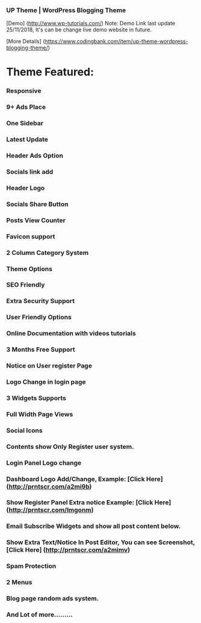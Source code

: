 ###  UP Theme | WordPress Blogging Theme

[Demo] (http://www.wp-tutorials.com/)  Note: Demo Link last update 25/11/2018, It's can be change live demo website in future.

[More Details] (https://www.codingbank.com/item/up-theme-wordpress-blogging-theme/)

# Theme Featured:

### Responsive

### 9+ Ads Place

### One Sidebar

### Latest Update

### Header Ads Option

### Socials link add

### Header Logo

### Socials Share Button

### Posts View Counter

### Favicon support

### 2 Column Category System

### Theme Options

### SEO Friendly

### Extra Security Support

### User Friendly Options

### Online Documentation with videos tutorials

### 3 Months Free Support

### Notice on User register Page

### Logo Change in login page

### 3 Widgets Supports

### Full Width Page Views

### Social Icons

### Contents show Only Register user system.

### Login Panel Logo change

### Dashboard Logo Add/Change, Example: [Click Here] (http://prntscr.com/a2mi9b)

### Show Register Panel Extra notice Example: [Click Here] (http://prntscr.com/lmgonm)

### Email Subscribe Widgets and show all post content below.

### Show Extra Text/Notice In Post Editor, You can see Screenshot, [Click Here] (http://prntscr.com/a2mimv)

### Spam Protection

### 2 Menus

### Blog page random ads system.

### And Lot of more………